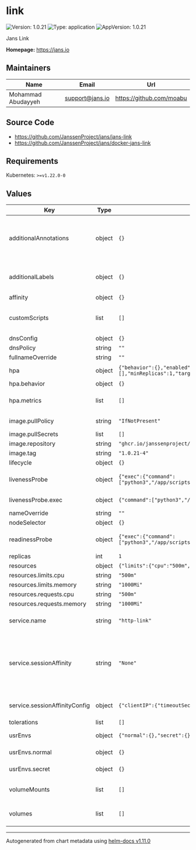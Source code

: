 # link

![Version: 1.0.21](https://img.shields.io/badge/Version-1.0.21-informational?style=flat-square) ![Type: application](https://img.shields.io/badge/Type-application-informational?style=flat-square) ![AppVersion: 1.0.21](https://img.shields.io/badge/AppVersion-1.0.21-informational?style=flat-square)

Jans Link

**Homepage:** <https://jans.io>

## Maintainers

| Name | Email | Url |
| ---- | ------ | --- |
| Mohammad Abudayyeh | <support@jans.io> | <https://github.com/moabu> |

## Source Code

* <https://github.com/JanssenProject/jans/jans-link>
* <https://github.com/JanssenProject/jans/docker-jans-link>

## Requirements

Kubernetes: `>=v1.22.0-0`

## Values

| Key | Type | Default | Description |
|-----|------|---------|-------------|
| additionalAnnotations | object | `{}` | Additional annotations that will be added across all resources  in the format of {cert-manager.io/issuer: "letsencrypt-prod"}. key app is taken |
| additionalLabels | object | `{}` | Additional labels that will be added across all resources definitions in the format of {mylabel: "myapp"} |
| affinity | object | `{}` |  |
| customScripts | list | `[]` | Add custom scripts that have been mounted to run before the entrypoint. - /tmp/custom.sh - /tmp/custom2.sh |
| dnsConfig | object | `{}` | Add custom dns config |
| dnsPolicy | string | `""` | Add custom dns policy |
| fullnameOverride | string | `""` |  |
| hpa | object | `{"behavior":{},"enabled":true,"maxReplicas":10,"metrics":[],"minReplicas":1,"targetCPUUtilizationPercentage":50}` | Configure the HorizontalPodAutoscaler |
| hpa.behavior | object | `{}` | Scaling Policies |
| hpa.metrics | list | `[]` | metrics if targetCPUUtilizationPercentage is not set |
| image.pullPolicy | string | `"IfNotPresent"` | Image pullPolicy to use for deploying. |
| image.pullSecrets | list | `[]` | Image Pull Secrets |
| image.repository | string | `"ghcr.io/janssenproject/jans/link"` | Image  to use for deploying. |
| image.tag | string | `"1.0.21-4"` | Image  tag to use for deploying. |
| lifecycle | object | `{}` |  |
| livenessProbe | object | `{"exec":{"command":["python3","/app/scripts/healthcheck.py"]},"initialDelaySeconds":30,"periodSeconds":30,"timeoutSeconds":5}` | Configure the liveness healthcheck for the link if needed. |
| livenessProbe.exec | object | `{"command":["python3","/app/scripts/healthcheck.py"]}` | Executes the python3 healthcheck. |
| nameOverride | string | `""` |  |
| nodeSelector | object | `{}` |  |
| readinessProbe | object | `{"exec":{"command":["python3","/app/scripts/healthcheck.py"]},"initialDelaySeconds":25,"periodSeconds":25,"timeoutSeconds":5}` | Configure the readiness healthcheck for the link if needed. |
| replicas | int | `1` | Service replica number. |
| resources | object | `{"limits":{"cpu":"500m","memory":"1000Mi"},"requests":{"cpu":"500m","memory":"1000Mi"}}` | Resource specs. |
| resources.limits.cpu | string | `"500m"` | CPU limit. |
| resources.limits.memory | string | `"1000Mi"` | Memory limit. |
| resources.requests.cpu | string | `"500m"` | CPU request. |
| resources.requests.memory | string | `"1000Mi"` | Memory request. |
| service.name | string | `"http-link"` | The name of the link port within the link service. Please keep it as default. |
| service.sessionAffinity | string | `"None"` | Default set to None If you want to make sure that connections from a particular client are passed to the same Pod each time, you can select the session affinity based on the client's IP addresses by setting this to ClientIP |
| service.sessionAffinityConfig | object | `{"clientIP":{"timeoutSeconds":10800}}` | the maximum session sticky time if sessionAffinity is ClientIP |
| tolerations | list | `[]` |  |
| usrEnvs | object | `{"normal":{},"secret":{}}` | Add custom normal and secret envs to the service |
| usrEnvs.normal | object | `{}` | Add custom normal envs to the service variable1: value1 |
| usrEnvs.secret | object | `{}` | Add custom secret envs to the service variable1: value1 |
| volumeMounts | list | `[]` | Configure any additional volumesMounts that need to be attached to the containers |
| volumes | list | `[]` | Configure any additional volumes that need to be attached to the pod |

----------------------------------------------
Autogenerated from chart metadata using [helm-docs v1.11.0](https://github.com/norwoodj/helm-docs/releases/v1.11.0)
